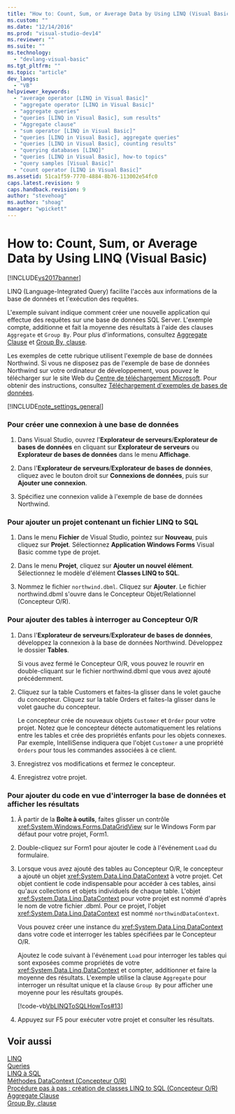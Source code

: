 ```yaml
---
title: "How to: Count, Sum, or Average Data by Using LINQ (Visual Basic) | Microsoft Docs"
ms.custom: ""
ms.date: "12/14/2016"
ms.prod: "visual-studio-dev14"
ms.reviewer: ""
ms.suite: ""
ms.technology: 
  - "devlang-visual-basic"
ms.tgt_pltfrm: ""
ms.topic: "article"
dev_langs: 
  - "VB"
helpviewer_keywords: 
  - "average operator [LINQ in Visual Basic]"
  - "aggregate operator [LINQ in Visual Basic]"
  - "aggregate queries"
  - "queries [LINQ in Visual Basic], sum results"
  - "Aggregate clause"
  - "sum operator [LINQ in Visual Basic]"
  - "queries [LINQ in Visual Basic], aggregate queries"
  - "queries [LINQ in Visual Basic], counting results"
  - "querying databases [LINQ]"
  - "queries [LINQ in Visual Basic], how-to topics"
  - "query samples [Visual Basic]"
  - "count operator [LINQ in Visual Basic]"
ms.assetid: 51ca1f59-7770-4884-8b76-113002e54fc0
caps.latest.revision: 9
caps.handback.revision: 9
author: "stevehoag"
ms.author: "shoag"
manager: "wpickett"
---
```

# How to: Count, Sum, or Average Data by Using LINQ (Visual Basic)
[!INCLUDE[vs2017banner](../../../../csharp/includes/vs2017banner.md)]

LINQ \(Language\-Integrated Query\) facilite l'accès aux informations de la base de données et l'exécution des requêtes.  
  
 L'exemple suivant indique comment créer une nouvelle application qui effectue des requêtes sur une base de données SQL Server.  L'exemple compte, additionne et fait la moyenne des résultats à l'aide des clauses `Aggregate` et `Group By`.  Pour plus d'informations, consultez [Aggregate Clause](../../../../visual-basic/language-reference/queries/aggregate-clause.md) et [Group By, clause](../../../../visual-basic/language-reference/queries/group-by-clause.md).  
  
 Les exemples de cette rubrique utilisent l'exemple de base de données Northwind.  Si vous ne disposez pas de l'exemple de base de données Northwind sur votre ordinateur de développement, vous pouvez le télécharger sur le site Web du [Centre de téléchargement Microsoft](http://go.microsoft.com/fwlink/?LinkID=98088).  Pour obtenir des instructions, consultez [Téléchargement d'exemples de bases de données](../Topic/Downloading%20Sample%20Databases.md).  
  
 [!INCLUDE[note_settings_general](../../../../csharp/language-reference/compiler-messages/includes/note_settings_general_md.md)]  
  
### Pour créer une connexion à une base de données  
  
1.  Dans Visual Studio, ouvrez l'**Explorateur de serveurs**\/**Explorateur de bases de données** en cliquant sur **Explorateur de serveurs** ou **Explorateur de bases de données** dans le menu **Affichage**.  
  
2.  Dans l'**Explorateur de serveurs**\/**Explorateur de bases de données**, cliquez avec le bouton droit sur **Connexions de données**, puis sur **Ajouter une connexion**.  
  
3.  Spécifiez une connexion valide à l'exemple de base de données Northwind.  
  
### Pour ajouter un projet contenant un fichier LINQ to SQL  
  
1.  Dans le menu **Fichier** de Visual Studio, pointez sur **Nouveau**, puis cliquez sur **Projet**.  Sélectionnez **Application Windows Forms** Visual Basic comme type de projet.  
  
2.  Dans le menu **Projet**, cliquez sur **Ajouter un nouvel élément**.  Sélectionnez le modèle d'élément **Classes LINQ to SQL**.  
  
3.  Nommez le fichier `northwind.dbml`.  Cliquez sur **Ajouter**.  Le fichier northwind.dbml s'ouvre dans le Concepteur Objet\/Relationnel \(Concepteur O\/R\).  
  
### Pour ajouter des tables à interroger au Concepteur O\/R  
  
1.  Dans l'**Explorateur de serveurs**\/**Explorateur de bases de données**, développez la connexion à la base de données Northwind.  Développez le dossier **Tables**.  
  
     Si vous avez fermé le Concepteur O\/R, vous pouvez le rouvrir en double\-cliquant sur le fichier northwind.dbml que vous avez ajouté précédemment.  
  
2.  Cliquez sur la table Customers et faites\-la glisser dans le volet gauche du concepteur.  Cliquez sur la table Orders et faites\-la glisser dans le volet gauche du concepteur.  
  
     Le concepteur crée de nouveaux objets `Customer` et `Order` pour votre projet.  Notez que le concepteur détecte automatiquement les relations entre les tables et crée des propriétés enfants pour les objets connexes.  Par exemple, IntelliSense indiquera que l'objet `Customer` a une propriété `Orders` pour tous les commandes associées à ce client.  
  
3.  Enregistrez vos modifications et fermez le concepteur.  
  
4.  Enregistrez votre projet.  
  
### Pour ajouter du code en vue d'interroger la base de données et afficher les résultats  
  
1.  À partir de la **Boîte à outils**, faites glisser un contrôle <xref:System.Windows.Forms.DataGridView> sur le Windows Form par défaut pour votre projet, Form1.  
  
2.  Double\-cliquez sur Form1 pour ajouter le code à l'événement `Load` du formulaire.  
  
3.  Lorsque vous avez ajouté des tables au Concepteur O\/R, le concepteur a ajouté un objet <xref:System.Data.Linq.DataContext> à votre projet.  Cet objet contient le code indispensable pour accéder à ces tables, ainsi qu'aux collections et objets individuels de chaque table.  L'objet <xref:System.Data.Linq.DataContext> pour votre projet est nommé d'après le nom de votre fichier .dbml.  Pour ce projet, l'objet <xref:System.Data.Linq.DataContext> est nommé `northwindDataContext`.  
  
     Vous pouvez créer une instance du <xref:System.Data.Linq.DataContext> dans votre code et interroger les tables spécifiées par le Concepteur O\/R.  
  
     Ajoutez le code suivant à l'événement `Load` pour interroger les tables qui sont exposées comme propriétés de votre <xref:System.Data.Linq.DataContext> et compter, additionner et faire la moyenne des résultats.  L'exemple utilise la clause `Aggregate` pour interroger un résultat unique et la clause `Group By` pour afficher une moyenne pour les résultats groupés.  
  
     [!code-vb[VbLINQToSQLHowTos#13](../../../../visual-basic/programming-guide/language-features/linq/codesnippet/VisualBasic/how-to-count-sum-or-average-data-by-using-linq_1.vb)]  
  
4.  Appuyez sur F5 pour exécuter votre projet et consulter les résultats.  
  
## Voir aussi  
 [LINQ](../../../../visual-basic/programming-guide/language-features/linq/index.md)   
 [Queries](../../../../visual-basic/language-reference/queries/queries.md)   
 [LINQ à SQL](../Topic/LINQ%20to%20SQL.md)   
 [Méthodes DataContext \(Concepteur O\/R\)](/visual-studio/data-tools/datacontext-methods-o-r-designer)   
 [Procédure pas à pas : création de classes LINQ to SQL \(Concepteur O\/R\)](../Topic/Walkthrough:%20Creating%20LINQ%20to%20SQL%20Classes%20\(O-R%20Designer\).md)   
 [Aggregate Clause](../../../../visual-basic/language-reference/queries/aggregate-clause.md)   
 [Group By, clause](../../../../visual-basic/language-reference/queries/group-by-clause.md)